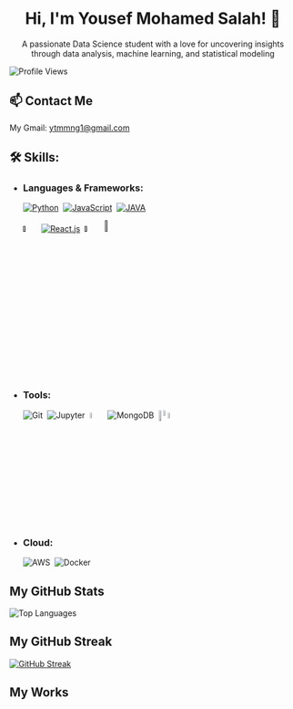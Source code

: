 <h1 align="center"> Hi, I'm Yousef Mohamed Salah! 👋</h1>

<p align="center">A passionate Data Science student with a love for uncovering insights through data analysis, machine learning, and statistical modeling </p>

![Profile Views](https://komarev.com/ghpvc/?username=YousefMohamedSalah&color=blue) &nbsp;
<!--![Total Stars](https://img.shields.io/github/stars/yourusername?label=Total%20Stars&style=social)-->


## 📫 Contact Me
My Gmail: ytmmng1@gmail.com

## 🛠️ Skills:

- ### **Languages & Frameworks:**

    [![Python](https://img.icons8.com/?size=50&id=13441&format=png&color=00000000)]()&nbsp;
    [![JavaScript](https://img.icons8.com/?size=50&id=PXTY4q2Sq2lG&format=png&color=00000000)]()&nbsp;
    [![JAVA](https://img.icons8.com/?size=50&id=Pd2x9GWu9ovX&format=png&color=00000000)]()&nbsp;
  
    [<img src='https://github.com/user-attachments/assets/4f422778-9104-48b2-a05e-8a7b2540a4c9' width='5%'/>]()&nbsp;
    [![React.js](https://img.icons8.com/?size=50&id=58811&format=png&color=22C3E6)]()&nbsp; 
    [<img src='https://github.com/user-attachments/assets/20d4a118-3a47-4d18-bc03-dd3bf49dea0e' width='5%'>]() &nbsp;
    [<img src='https://github.com/user-attachments/assets/67b1b4a5-882e-4ded-a76a-fb5ce21544cb' style='fill:#fff;' width='7%'>]()
<!--[![Django](https://img.icons8.com/?size=50&id=37o3DqV429ra&format=png&color=12B886)]() &nbsp;-->
    


- ### **Tools:** 

    ![Git](https://img.icons8.com/?size=50&id=20906&format=png&color=00000000)&nbsp;
    ![Jupyter](https://img.icons8.com/?size=50&id=0JUBXbNc9AaZ&format=png&color=00000000)&nbsp;
    <img src='https://github.com/user-attachments/assets/5240b067-26f7-4110-8ecb-b89fe1a73433' width='5%'>&nbsp;
    ![MongoDB](https://img.icons8.com/?size=50&id=74402&format=png&color=00000000)&nbsp;
    <img src="https://cdn.jsdelivr.net/gh/devicons/devicon@latest/icons/mysql/mysql-original-wordmark.svg" alt='mysql' width='7%' style='object-fit:contain;position:absolute'/>&nbsp;
    <img src='https://github.com/user-attachments/assets/d3cf6163-e3ac-4e0b-8618-5983176a56a6' width='5%' style='object-fit:cover;position:absolute'/>&nbsp;
    <img src='https://github.com/user-attachments/assets/391d28ab-e875-49f2-993f-ad14f542677a' width='5%'>&nbsp;
    <!--<img src='https://github.com/user-attachments/assets/4c3bc5f2-b910-4224-9e78-ba8b9ed08261' width='5%'/>&nbsp;-->
    <!--<img src='https://github.com/user-attachments/assets/b11af07c-001b-4cab-b73b-227b3fac5421' width='5%'>-->


- ### **Cloud:**
  
    ![AWS](https://img.icons8.com/?size=50&id=33039&format=png&color=00000000)&nbsp;
    ![Docker](https://img.icons8.com/?size=50&id=cdYUlRaag9G9&format=png&color=000000)&nbsp;
    <!--![Azure](https://img.icons8.com/?size=50&id=VLKafOkk3sBX&format=png&color=00000000)&nbsp;-->
    <!--![Heroku](https://img.icons8.com/?size=50&id=31085&format=png&color=00000000)&nbsp;-->
    <!--<img src = 'https://cdn.jsdelivr.net/gh/devicons/devicon@latest/icons/kubernetes/kubernetes-original.svg' width='5%'/>&nbsp;-->

## My GitHub Stats
![Top Languages](https://github-readme-stats.vercel.app/api/top-langs/?username=YousefMohammad&layout=compact&theme=dark)
<!--![GitHub Stats](https://github-readme-stats.vercel.app/api?username=YousefMohammad&show_icons=true&theme=dark)-->



<!--![Anurag's GitHub stats](https://github-readme-stats.vercel.app/api?username=YousefMohamedSalah&show_icons=true&theme=radical)-->

## My GitHub Streak

[![GitHub Streak](https://streak-stats.demolab.com?user=YousefMohammad&theme=highcontrast&hide_border=true)](https://git.io/streak-stats)

## My Works





